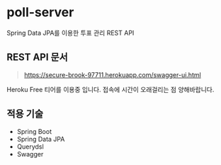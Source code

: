 # poll-server
Spring Data JPA를 이용한 투표 관리 REST API

## REST API 문서
>https://secure-brook-97711.herokuapp.com/swagger-ui.html

Heroku Free 티어를 이용중 입니다. 접속에 시간이 오래걸리는 점 양해바랍니다.

## 적용 기술
- Spring Boot
- Spring Data JPA
- Querydsl
- Swagger
